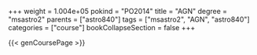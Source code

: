 +++
weight = 1.004e+05
pokind = "PO2014"
title = "AGN"
degree = "msastro2"
parents = ["astro840"]
tags = ["msastro2", "AGN", "astro840"]
categories = ["course"]
bookCollapseSection = false
+++

{{< genCoursePage >}}
